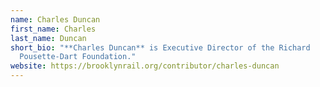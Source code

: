 ```yaml
---
name: Charles Duncan
first_name: Charles
last_name: Duncan
short_bio: "**Charles Duncan** is Executive Director of the Richard
  Pousette-Dart Foundation."
website: https://brooklynrail.org/contributor/charles-duncan
---
```

